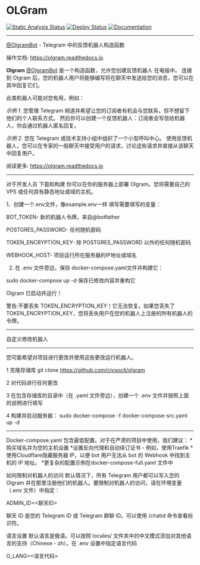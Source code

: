 # OLGram

[![Static Analysis Status](https://github.com/civsocit/olgram/workflows/Linter/badge.svg)](https://github.com/civsocit/olgram/actions?workflow=Linter) 
[![Deploy Status](https://github.com/civsocit/olgram/workflows/Deploy/badge.svg)](https://github.com/civsocit/olgram/actions?workflow=Deploy)
[![Documentation](https://readthedocs.org/projects/olgram/badge/?version=latest)](https://olgram.readthedocs.io)

----------------------------------------------------------------------------------------------------------------
[@OlgramBot](https://t.me/olgrambot) - Telegram 中的反馈机器人构造函数

操作文档: https://olgram.readthedocs.io


**Olgram** [@OlgramBot](https://t.me/olgrambot) 是一个构造函数，允许您创建反馈机器人
在电报中。 连接到 Olgram 后，您的机器人用户将能够编写将在聊天中发送给您的消息，您可以在其中回复它们。

此类机器人可能对您有用，例如：

   *示例 1.* 您管理 Telegram 频道并希望让您的订阅者有机会与您联系，但不想留下他们的个人联系方式。 然后你可以创建一个反馈机器人：订阅者会写信给机器人，你会通过机器人匿名回复。

   *示例 2.* 您在 Telegram 或技术支持小组中组织了一个小型呼叫中心。 使用反馈机器人，您可以在专家的一般聊天中接受用户的请求，讨论这些请求并直接从该聊天中回复用户。

阅读更多: https://olgram.readthedocs.io


----------------------------------------------------------------------------------------------------------------
对于开发人员
下载和构建
你可以在你的服务器上部署 Olgram。您将需要自己的 VPS 或任何具有静态地址或域的主机。

1、创建一个.env文件，像example.env一样 填写需要填写的变量：

BOT_TOKEN- 新的机器人令牌，来自@botfather

POSTGRES_PASSWORD- 任何随机密码

TOKEN_ENCRYPTION_KEY- 除 POSTGRES_PASSWORD 以外的任何随机密码

WEBHOOK_HOST- 项目运行所在服务器的IP地址或域名

2. 在 .env 文件旁边，保存 docker-compose.yaml文件并构建它：


sudo docker-compose up -d   保存已修改内容并重构它

Olgram 已启动并运行！

警告:不要丢失 TOKEN_ENCRYPTION_KEY！它无法恢复。如果您丢失了 TOKEN_ENCRYPTION_KEY，您将丢失用户在您的机器人上注册的所有机器人的令牌。

----------------------------------------------------------------------------------------------------------------







自定义修改机器人

----------------------------------------------------------------------------------------------------------------

您可能希望对项目进行更改并使用这些更改运行机器人。

1  克隆存储库
git clone https://github.com/civsocit/olgram


2  对代码进行任何更改

3  在包含存储库的目录中（在 .yaml 文件旁边），创建一个 .env 文件并按照上面的说明进行填写

4  构建并启动服务器：
sudo docker-compose -f docker-compose-src.yaml up -d

----------------------------------------------------------------------------------------------------------------

Docker-compose.yaml 包含最低配置。对于在严肃的项目中使用，我们建议：
*购买域名并为您的主机设置
*设置反向代理和自动续订证书 - 例如，使用Traefik
*使用Cloudflare隐藏服务器 IP，以便 bot 用户无法从 bot 的 Webhook 中找到主机的 IP 地址。
*更复杂的配置示例在docker-compose-full.yaml 文件中

如何限制对机器人的访问
默认情况下，所有 Telegram 用户都可以写入您的 Olgram 并在那里注册他们的机器人。要限制对机器人的访问，请在环境变量（.env 文件）中指定：

ADMIN_ID=<聊天ID>

聊天 ID 是您的 Telegram ID 或 Telegram 群聊 ID。可以使用 /chatid 命令查看标识符。

语言设置
默认语言是俄语。可以按照 locales/ 文件夹中的中文模式添加对其他语言的支持（Chinese - zh）。在 .env 设置中指定语言代码

O_LANG=<语言代码>

